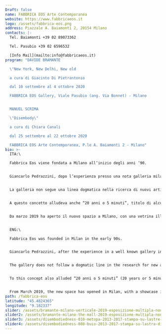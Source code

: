 ```yaml
---
Draft: false
name: FABBRICA EOS Arte Contemporanea
website: https://www.fabbricaeos.it
logo: /assets/fabbrica-eos.png
address: Piazzale A. Baiamonti 2, 20154 Milano
contacts: |-
  Tel. Baiamonti +39 02 89073362

  Tel. Pasubio +39 02 6596532

  [Info Mail](mailto:info@fabbricaeos.it)
program: "DAVIDE BRAMANTE

  \"New York, New Delhi, New old

  a cura di Giacinto Di Pietrantonio

  dal 10 settembre al 4 ottobre 2020

  FABBRICA EOS Gallery, Viale Pasubio (ang. Via Bonnet) - Milano


  MANUEL SCRIMA

  \"Disembody\"

  a cura di Chiara Canali

  dal 25 settembre al 22 ottobre 2020

  FABBRICA EOS Arte Contemporanea, P.le A. Baiamonti 2 - Milano"
bio: >-
  ITA:\

  Fabbrica Eos viene fondata a Milano all’inizio degli anni ’90.


  Giancarlo Pedrazzini, dopo l’esperienza presso una nota galleria milanese (Studio Marconi), intraprende il percorso autonomo nell’intento di promuovere gli artisti all’esordio guidato dall’ istintuale teoria dell’importanza dell’ ‘incontro’ e dalla convinzione che l’arte arrivi ad uno stadio maturo grazie alla complicità e allo scambio tra gallerista e artista.


  La galleria non segue una linea dogmatica nella ricerca di nuovi artisti, piuttosto un’idea: “l’Arte è 5 minuti più avanti da adesso”.


  A questo concetto alludeva anche “20 anni o 5 minuti”, titolo di alcune esposizioni del 2013 con cui la galleria ha celebrato due decenni di attività: le mostre presentavano opere più e meno recenti di tutti gli artisti scoperti nel tempo e suggerivano riflessioni e letture trasversali sull’evoluzione dei vari percorsi. Fabbrica Eos ha infatti il piacere di aprire il curriculum mostre di numerosi artisti ancora attivi nel panorama dell’arte contemporanea.


  Da marzo 2019 ha aperto il nuovo spazio a Milano, con una vetrina illuminata fino a sera dove si alternano mostre personali e collettive, di fronte alla sede di Fondazione Feltrinelli e Microsoft in uno dei quartieri più in crescita della città.


  ENG:\

  Fabbrica Eos was founded in Milan in the early 90s.


  Giancarlo Pedrazzini, after the experience in a well known gallery in Milan (Studio Marconi), undertakes the independent path in order to promote the artists at their debut guided by the instinctual theory of the importance of the "meeting" and by the belief that art achieve a mature stage thanks to the complicity and exchange between the gallery owner and the artist.


  The gallery does not follow a dogmatic line in the research for new artists, rather an idea: "Art is 5 minutes ahead from now".


  To this concept also alluded “20 anni o 5 minuti” (20 years or 5 minutes), the title of some exhibitions in 2013 with which the gallery celebrated two decades of activity: the exhibitions presented more and less recent works by all the artists discovered over time and suggested considerations and across-the-board readings on the evolution of the various artistic career. Fabbrica Eos is indeed pleased to open the exhibition curriculum of many artists still active in the contemporary art scenario.


  From March 2019, the new space has opened in Milan, with a showcase illuminated until the evening where solo show and group exhibitions alternate, in front of Feltrinelli Foundation and Microsoft headquarters in one of the most growing district in the city.
path: /fabbrica-eos
latitude: "45.4824365"
longitude: "9.182337"
slider: /assets/bramante-milano-verticale-2019-esposizione-multipla-non-digitale-cm.-180x120.jpg
slider2: /assets/bramante-milano-the-mall-2019-esposizione-multipla-non-digitale-cm.-70x100.jpg
slider3: /assets/disembodiedness-010-metopa-2013-2017-stampa-su-lastre-di-vetro-100x100cm.jpg
slider4: /assets/disembodiedness-080-buio-2013-2017-stampa-su-lastra-di-vetro-e-lastra-di-plexiglass-bianco-opalino-100x100cm.jpg
---
```

